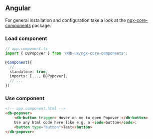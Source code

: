 ## Angular

For general installation and configuration take a look at the [ngx-core-components](https://www.npmjs.com/package/@db-ux/ngx-core-components) package.

### Load component

```ts app.component.ts
// app.component.ts
import { DBPopover } from '@db-ux/ngx-core-components';

@Component({
  // ...
  standalone: true,
  imports: [..., DBPopover],
  // ...
})
```

### Use component

```html app.component.html
<!-- app.component.html -->
<db-popover>
	<db-button trigger> Hover on me to open Popover </db-button>
	Use any html code here like e.g. a <code>button</code>:
	<button type="button">Test</button>
</db-popover>
```
